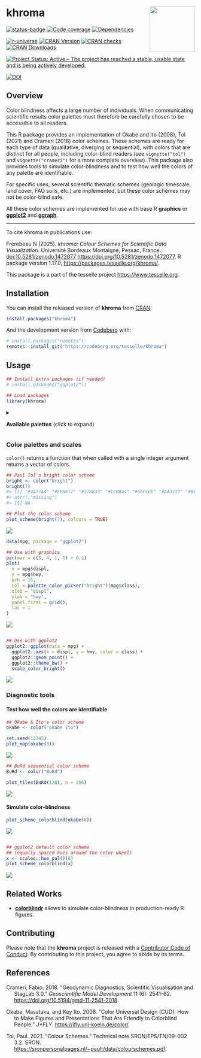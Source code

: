 
<!-- README.md is generated from README.Rmd. Please edit that file -->

# khroma <img width=120px src="man/figures/logo.png" align="right" />

<!-- badges: start -->

<a href="https://ci.codeberg.org/repos/14693" class="pkgdown-devel"><img
src="https://ci.codeberg.org/api/badges/14693/status.svg"
alt="status-badge" /></a>
<a href="https://packages.tesselle.org/khroma/coverage/"
class="pkgdown-devel"><img
src="https://packages.tesselle.org/khroma/coverage/badge.svg"
alt="Code coverage" /></a>
<a href="https://cran.r-project.org/package=khroma"
class="pkgdown-devel"><img
src="https://tinyverse.netlify.app/badge/khroma"
alt="Dependencies" /></a>

<a href="https://tesselle.r-universe.dev/khroma"
class="pkgdown-devel"><img
src="https://tesselle.r-universe.dev/badges/khroma"
alt="r-universe" /></a>
<a href="https://cran.r-project.org/package=khroma"
class="pkgdown-release"><img
src="https://www.r-pkg.org/badges/version/khroma"
alt="CRAN Version" /></a> <a
href="https://cran.r-project.org/web/checks/check_results_khroma.html"
class="pkgdown-release"><img
src="https://badges.cranchecks.info/worst/khroma.svg"
alt="CRAN checks" /></a>
<a href="https://cran.r-project.org/package=khroma"
class="pkgdown-release"><img
src="https://cranlogs.r-pkg.org/badges/khroma"
alt="CRAN Downloads" /></a>

[![Project Status: Active – The project has reached a stable, usable
state and is being actively
developed.](https://www.repostatus.org/badges/latest/active.svg)](https://www.repostatus.org/#active)

[![DOI](https://zenodo.org/badge/DOI/10.5281/zenodo.1472077.svg)](https://doi.org/10.5281/zenodo.1472077)
<!-- badges: end -->

## Overview

Color blindness affects a large number of individuals. When
communicating scientific results color palettes must therefore be
carefully chosen to be accessible to all readers.

This R package provides an implementation of Okabe and Ito (2008), Tol
(2021) and Crameri (2018) color schemes. These schemes are ready for
each type of data (qualitative, diverging or sequential), with colors
that are distinct for all people, including color-blind readers (see
`vignette("tol")` and `vignette("crameri")` for a more complete
overview). This package also provides tools to simulate color-blindness
and to test how well the colors of any palette are identifiable.

For specific uses, several scientific thematic schemes (geologic
timescale, land cover, FAO soils, etc.) are implemented, but these color
schemes may not be color-blind safe.

All these color schemes are implemented for use with base R **graphics**
or [**ggplot2**](https://cran.r-project.org/package=ggplot2) and
[**ggraph**](https://cran.r-project.org/package=ggraph).

------------------------------------------------------------------------

To cite khroma in publications use:

Frerebeau N (2025). *khroma: Colour Schemes for Scientific Data
Visualization*. Université Bordeaux Montaigne, Pessac, France.
<doi:10.5281/zenodo.1472077> <https://doi.org/10.5281/zenodo.1472077>, R
package version 1.17.0, <https://packages.tesselle.org/khroma/>.

This package is a part of the tesselle project
<https://www.tesselle.org>.

## Installation

You can install the released version of **khroma** from
[CRAN](https://CRAN.R-project.org):

``` r
install.packages("khroma")
```

And the development version from [Codeberg](https://codeberg.org/) with:

``` r
# install.packages("remotes")
remotes::install_git("https://codeberg.org/tesselle/khroma")
```

## Usage

``` r
## Install extra packages (if needed)
# install.packages("ggplot2"))

## Load packages
library(khroma)
```

<details>

<summary>

<strong>Available palettes</strong> (click to expand)
</summary>

``` r
## Get a table of available palettes
info()
#>            palette        type max missing
#> 1             broc   diverging 256    <NA>
#> 2             cork   diverging 256    <NA>
#> 3              vik   diverging 256    <NA>
#> 4           lisbon   diverging 256    <NA>
#> 5           tofino   diverging 256    <NA>
#> 6           berlin   diverging 256    <NA>
#> 7             roma   diverging 256    <NA>
#> 8              bam   diverging 256    <NA>
#> 9           vanimo   diverging 256    <NA>
#> 10         managua   diverging 256    <NA>
#> 11          oleron   diverging 256    <NA>
#> 12          bukavu   diverging 256    <NA>
#> 13             fes   diverging 256    <NA>
#> 14           navia  sequential 256    <NA>
#> 15          naviaW  sequential 256    <NA>
#> 16           devon  sequential 256    <NA>
#> 17         glasgow  sequential 256    <NA>
#> 18         lajolla  sequential 256    <NA>
#> 19          bamako  sequential 256    <NA>
#> 20           davos  sequential 256    <NA>
#> 21          bilbao  sequential 256    <NA>
#> 22            nuuk  sequential 256    <NA>
#> 23            oslo  sequential 256    <NA>
#> 24           grayC  sequential 256    <NA>
#> 25          hawaii  sequential 256    <NA>
#> 26           lapaz  sequential 256    <NA>
#> 27          lipari  sequential 256    <NA>
#> 28           tokyo  sequential 256    <NA>
#> 29            buda  sequential 256    <NA>
#> 30           acton  sequential 256    <NA>
#> 31           turku  sequential 256    <NA>
#> 32           imola  sequential 256    <NA>
#> 33          batlow  sequential 256    <NA>
#> 34         batlowW  sequential 256    <NA>
#> 35         batlowK  sequential 256    <NA>
#> 36           brocO  sequential 256    <NA>
#> 37           corkO  sequential 256    <NA>
#> 38            vikO  sequential 256    <NA>
#> 39           romaO  sequential 256    <NA>
#> 40            bamO  sequential 256    <NA>
#> 41          bright qualitative   7    <NA>
#> 42    highcontrast qualitative   3    <NA>
#> 43         vibrant qualitative   7    <NA>
#> 44           muted qualitative   9 #DDDDDD
#> 45  mediumcontrast qualitative   6    <NA>
#> 46            pale qualitative   6    <NA>
#> 47            dark qualitative   6    <NA>
#> 48           light qualitative   9    <NA>
#> 49 discreterainbow qualitative  23 #777777
#> 50          sunset   diverging  11 #FFFFFF
#> 51       nightfall   diverging  17 #FFFFFF
#> 52            BuRd   diverging   9 #FFEE99
#> 53            PRGn   diverging   9 #FFEE99
#> 54          YlOrBr  sequential   9 #888888
#> 55      iridescent  sequential  23 #999999
#> 56    incandescent  sequential  11 #888888
#> 57   smoothrainbow  sequential  34 #666666
#> 58        okabeito qualitative   8    <NA>
#> 59   okabeitoblack qualitative   8    <NA>
#> 60    stratigraphy qualitative 175    <NA>
#> 61            soil qualitative  24    <NA>
#> 62            land qualitative  14    <NA>
```

</details>

### Color palettes and scales

`color()` returns a function that when called with a single integer
argument returns a vector of colors.

``` r
## Paul Tol's bright color scheme
bright <- color("bright")
bright(7)
#> [1] "#4477AA" "#EE6677" "#228833" "#CCBB44" "#66CCEE" "#AA3377" "#BBBBBB"
#> attr(,"missing")
#> [1] NA
```

``` r
## Plot the color scheme
plot_scheme(bright(7), colours = TRUE)
```

<img src="man/figures/README-usage-show-1.png" style="display: block; margin: auto;" />

``` r
data(mpg, package = "ggplot2")

## Use with graphics
par(mar = c(5, 4, 1, 1) + 0.1)
plot(
  x = mpg$displ,
  y = mpg$hwy,
  pch = 16,
  col = palette_color_picker("bright")(mpg$class),
  xlab = "displ",
  ylab = "hwy",
  panel.first = grid(),
  las = 1
)
```

<img src="man/figures/README-usage-plot-1.png" style="display: block; margin: auto;" />

``` r

## Use with ggplot2
ggplot2::ggplot(data = mpg) +
  ggplot2::aes(x = displ, y = hwy, color = class) +
  ggplot2::geom_point() +
  ggplot2::theme_bw() +
  scale_color_bright()
```

<img src="man/figures/README-usage-plot-2.png" style="display: block; margin: auto;" />

### Diagnostic tools

#### Test how well the colors are identifiable

``` r
## Okabe & Ito's color scheme
okabe <- color("okabe ito")

set.seed(12345)
plot_map(okabe(8))
```

<img src="man/figures/README-usage-map-1.png" style="display: block; margin: auto;" />

``` r
## BuRd sequential color scheme
BuRd <- color("BuRd")

plot_tiles(BuRd(128), n = 256)
```

<img src="man/figures/README-usage-tiles-1.png" style="display: block; margin: auto;" />

#### Simulate color-blindness

``` r
plot_scheme_colorblind(okabe(8))
```

<img src="man/figures/README-usage-colorblind2-1.png" style="display: block; margin: auto;" />

``` r

## ggplot2 default color scheme
## (equally spaced hues around the color wheel)
x <- scales::hue_pal()(8)
plot_scheme_colorblind(x)
```

<img src="man/figures/README-usage-colorblind2-2.png" style="display: block; margin: auto;" />

## Related Works

- [**colorblindr**](https://github.com/clauswilke/colorblindr) allows to
  simulate color-blindness in production-ready R figures.

## Contributing

Please note that the **khroma** project is released with a [Contributor
Code of Conduct](https://www.tesselle.org/conduct.html). By contributing
to this project, you agree to abide by its terms.

## References

<div id="refs" class="references csl-bib-body hanging-indent"
entry-spacing="0">

<div id="ref-crameri2018" class="csl-entry">

Crameri, Fabio. 2018. “Geodynamic Diagnostics, Scientific Visualisation
and StagLab 3.0.” *Geoscientific Model Development* 11 (6): 2541–62.
<https://doi.org/10.5194/gmd-11-2541-2018>.

</div>

<div id="ref-okabe2008" class="csl-entry">

Okabe, Masataka, and Key Ito. 2008. “Color Universal Design (CUD): How
to Make Figures and Presentations That Are Friendly to Colorblind
People.” *J\*FLY*. <https://jfly.uni-koeln.de/color/>.

</div>

<div id="ref-tol2021" class="csl-entry">

Tol, Paul. 2021. “Colour Schemes.” Technical note SRON/EPS/TN/09-002
3.2. SRON. <https://sronpersonalpages.nl/~pault/data/colourschemes.pdf>.

</div>

</div>
